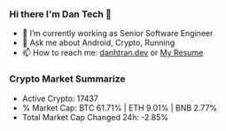 ### Hi there I'm Dan Tech 👋

- 🔭 I’m currently working as Senior Software Engineer
- 💬 Ask me about Android, Crypto, Running 
- 📫 How to reach me: <a href="https://danhtran.dev" target="_blank">danhtran.dev</a> or <a href="Dan-Resume.pdf" target="_blank">My Resume</a>

### Crypto Market Summarize
- Active Crypto: 17437
- % Market Cap: BTC 61.71% | ETH 9.01% | BNB 2.77%
- Total Market Cap Changed 24h: -2.85%
